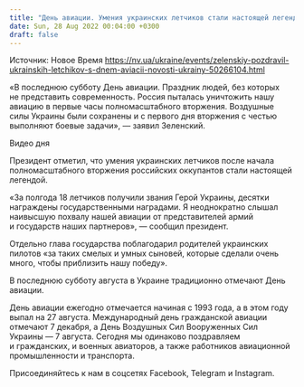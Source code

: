 ```yaml
---
title: "День авиации. Умения украинских летчиков стали настоящей легендой — Зеленский"
date: Sun, 28 Aug 2022 00:04:00 +0300
draft: false
---
```

Источник: Новое Время https://nv.ua/ukraine/events/zelenskiy-pozdravil-ukrainskih-letchikov-s-dnem-aviacii-novosti-ukrainy-50266104.html


«В последнюю субботу День авиации. Праздник людей, без которых не представить современность. Россия пыталась уничтожить нашу авиацию в первые часы полномасштабного вторжения. Воздушные силы Украины были сохранены и с первого дня вторжения с честью выполняют боевые задачи», — заявил Зеленский.

 Видео дня   

Президент отметил, что умения украинских летчиков после начала полномасштабного вторжения российских оккупантов стали настоящей легендой.

«За полгода 18 летчиков получили звания Герой Украины, десятки награждены государственными наградами. Я неоднократно слышал наивысшую похвалу нашей авиации от представителей армий и государств наших партнеров», — сообщил президент.

Отдельно глава государства поблагодарил родителей украинских пилотов «за таких смелых и умных сыновей, которые сделали очень много, чтобы приблизить нашу победу».

В последнюю субботу августа в Украине традиционно отмечают День авиации.

День авиации ежегодно отмечается начиная с 1993 года, а в этом году выпал на 27 августа. Международный день гражданской авиации отмечают 7 декабря, а День Воздушных Сил Вооруженных Сил Украины — 7 августа. Сегодня мы одинаково поздравляем и гражданских, и военных авиаторов, а также работников авиационной промышленности и транспорта.

Присоединяйтесь к нам в соцсетях Facebook, Telegram и Instagram.
